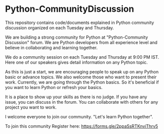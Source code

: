 # Python-CommunityDiscussion


This repository contains code/documents explained in Python community discussion organized on each Tuesday and Thursday.

We are building a strong community for Python at "Python-Community Discussion" forum. We are Python developers from all experience level and believe in collaborating and learning together.

We do a community session on each Tuesday and Thursday at 9:00 PM IST. Here one of our speakers gives detail information on any Python topic.

As this is just a start, we are encouraging people to speak up on any Python basic or advance topics. We also welcome those who want to present their work.
Currently, we are going through the Python basics. So it's beneficial if you want to learn Python or refresh your basics.

It is a place to show up your skills as there is no judge. If you have any issue, you can discuss in the forum. You can collaborate with others for any project you want to work.

I welcome everyone to join our community.
"Let's learn Python together".

To join this community Register here: https://forms.gle/2ppaSsRTKnviThrv5
